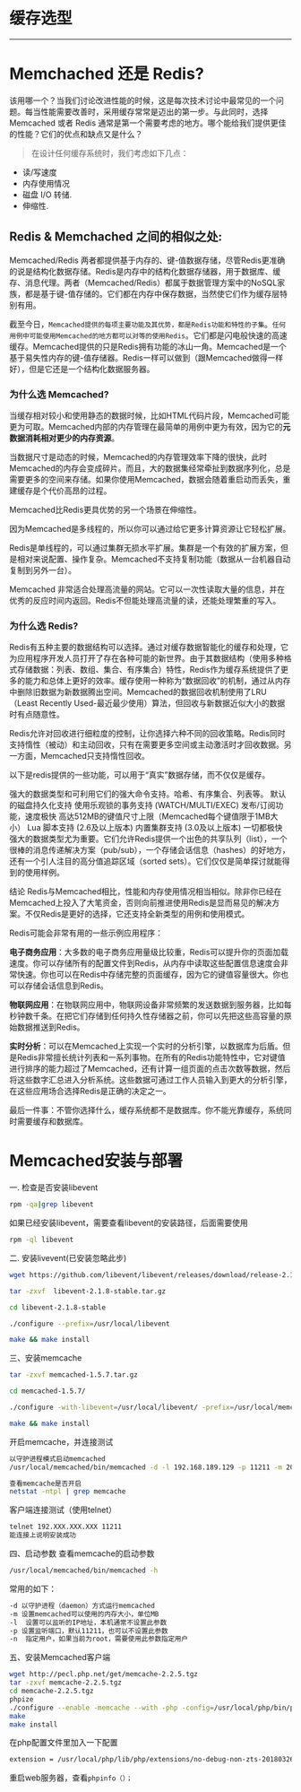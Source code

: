 # 缓存选型

------



# Memchached 还是 Redis?

该用哪一个？当我们讨论改进性能的时候，这是每次技术讨论中最常见的一个问题。每当性能需要改善时，采用缓存常常是迈出的第一步。与此同时，选择Memcached 或者 Redis 通常是第一个需要考虑的地方。哪个能给我们提供更佳的性能？它们的优点和缺点又是什么？

> 在设计任何缓存系统时，我们考虑如下几点：

- 读/写速度
- 内存使用情况
- 磁盘 I/O 转储.
- 伸缩性.

## Redis & Memchached 之间的相似之处:

Memcached/Redis 两者都提供基于内存的、键-值数据存储，尽管Redis更准确的说是结构化数据存储。Redis是内存中的结构化数据存储器，用于数据库、缓存、消息代理。两者（Memcached/Redis）都属于数据管理方案中的NoSQL家族，都是基于键-值存储的。它们都在内存中保存数据，当然使它们作为缓存层特别有用。

截至今日，`Memcached提供的每项主要功能及其优势，都是Redis功能和特性的子集`。`任何用例中可能使用Memcached的地方都可以对等的使用Redis`。它们都是闪电般快速的高速缓存。Memcached提供的只是Redis拥有功能的冰山一角。Memcached是一个基于易失性内存的键-值存储器。Redis一样可以做到（跟Memcached做得一样好），但是它还是一个结构化数据服务器。

### 为什么选 Memcached?

当缓存相对较小和使用静态的数据时候，比如HTML代码片段，Memcached可能更为可取。Memcached内部的内存管理在最简单的用例中更为有效，因为它的**元数据消耗相对更少的内存资源**。

当数据尺寸是动态的时候，Memcached的内存管理效率下降的很快，此时Memcached的内存会变成碎片。而且，大的数据集经常牵扯到数据序列化，总是需要更多的空间来存储。如果你使用Memcached，数据会随着重启动而丢失，重建缓存是个代价高昂的过程。

Memcached比Redis更具优势的另一个场景在伸缩性。

因为Memcached是多线程的，所以你可以通过给它更多计算资源让它轻松扩展。

Redis是单线程的，可以通过集群无损水平扩展。集群是一个有效的扩展方案，但是相对来说配置、操作复杂。Memcached不支持复制功能（数据从一台机器自动复制到另外一台）。

Memcached 非常适合处理高流量的网站。它可以一次性读取大量的信息，并在优秀的反应时间内返回。Redis不但能处理高流量的读，还能处理繁重的写入。

### 为什么选 Redis?

Redis有五种主要的数据结构可以选择。通过对缓存数据智能化的缓存和处理，它为应用程序开发人员打开了存在各种可能的新世界。由于其数据结构（使用多种格式存储数据：列表、数组、集合、有序集合）特性，Redis作为缓存系统提供了更多的能力和总体上更好的效率。缓存使用一种称为“数据回收”的机制，通过从内存中删除旧数据为新数据腾出空间。Memcached的数据回收机制使用了LRU（Least Recently Used-最近最少使用）算法，但回收与新数据近似大小的数据时有点随意性。

Redis允许对回收进行细粒度的控制，让你选择六种不同的回收策略。Redis同时支持惰性（被动）和主动回收，只有在需要更多空间或主动激活时才回收数据。另一方面，Memcached只支持惰性回收。

以下是redis提供的一些功能，可以用于“真实”数据存储，而不仅仅是缓存。

强大的数据类型和可利用它们的强大命令支持。哈希、有序集合、列表等。 默认的磁盘持久化支持 使用乐观锁的事务支持 (WATCH/MULTI/EXEC) 发布/订阅功能，速度极快 高达512MB的键值尺寸上限（Memcached每个键值限于1MB大小） Lua 脚本支持 (2.6及以上版本) 内置集群支持 (3.0及以上版本) 一切都极快 强大的数据类型尤为重要。它们允许Redis提供一个出色的共享队列（list），一个很棒的消息传递解决方案（pub/sub），一个存储会话信息（hashes）的好地方，还有一个引人注目的高分值追踪区域（sorted sets）。它们仅仅是简单探讨就能得到的使用样例。

结论 Redis与Memcached相比，性能和内存使用情况相当相似。除非你已经在Memcached上投入了大笔资金，否则向前推进使用Redis是显而易见的解决方案。不仅Redis是更好的选择，它还支持全新类型的用例和使用模式。

Redis可能会非常有用的一些示例应用程序：

**电子商务应用**：大多数的电子商务应用量级比较重，Redis可以提升你的页面加载速度。你可以存储所有的配置文件到Redis，从内存中读取这些配置信息速度会非常快速。你也可以在Redis中存储完整的页面缓存，因为它的键值容量很大。你也可以存储会话信息到Redis。

**物联网应用**：在物联网应用中，物联网设备非常频繁的发送数据到服务器，比如每秒钟数千条。在把它们存储到任何持久性存储器之前，你可以先把这些高容量的原始数据推送到Redis。

**实时分析**：可以在Memcached上实现一个实时的分析引擎，以数据库为后盾。但是Redis非常擅长统计列表和一系列事物。在所有的Redis功能特性中，它对键值进行排序的能力超过了Memcached，还有计算一组页面的点击次数等数据，然后将这些数字汇总进入分析系统。这些数据可通过工作人员输入到更大的分析引擎，在这些应用场合选择Redis是正确的决定之一。

最后一件事：不管你选择什么，缓存系统都不是数据库。你不能光靠缓存，系统同时需要缓存和数据库。

# Memcached安装与部署

一. 检查是否安装libevent

```bash
rpm -qa|grep libevent  
```

如果已经安装libevent，需要查看libevent的安装路径，后面需要使用

```bash
rpm -ql libevent 
```

二. 安装livevent(已安装忽略此步)

```bash
wget https://github.com/libevent/libevent/releases/download/release-2.1.8-stable/libevent-2.1.8-stable.tar.gz

tar -zxvf  libevent-2.1.8-stable.tar.gz

cd libevent-2.1.8-stable

./configure --prefix=/usr/local/libevent

make && make install
```

三、安装memcache

```bash
tar -zxvf memcached-1.5.7.tar.gz 

cd memcached-1.5.7/ 

./configure -with-libevent=/usr/local/libevent/ -prefix=/usr/local/memcached

make && make install 
```

开启memcache，并连接测试

```bash
以守护进程模式启动memcached
/usr/local/memcached/bin/memcached -d -l 192.168.189.129 -p 11211 -m 2048 -u root

查看memcache是否开启
netstat -ntpl | grep memcache
```

客户端连接测试（使用telnet）

```bash
telnet 192.XXX.XXX.XXX 11211
能连接上说明安装成功
```

四、启动参数 查看memcache的启动参数

```bash
/usr/local/memcached/bin/memcached -h
```

常用的如下：

```bash
-d 以守护进程（daemon）方式运行memcached
-m 设置memcached可以使用的内存大小，单位MB
-l  设置可以监听的IP地址，本机通常不设置此参数
-p 设置监听端口，默认11211，也可以不设置此参数
-n  指定用户，如果当前为root，需要使用此参数指定用户
```

五、安装Memcached客户端

```bash
wget http://pecl.php.net/get/memcache-2.2.5.tgz
tar -zxvf memcache-2.2.5.tgz
cd memcache-2.2.5.tgz
phpize
./configure --enable -memcache --with -php -config=/usr/local/php/bin/php -config --with-zlib-dir
make
make install
```

在php配置文件里加入一下配置

```bash
extension = /usr/local/php/lib/php/extensions/no-debug-non-zts-20180326/memcache.so
```

重启web服务器，查看`phpinfo（）；`